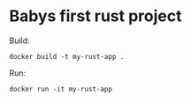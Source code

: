 # Babys first rust project

Build: 

```docker build -t my-rust-app . ```


Run: 

```docker run -it my-rust-app ```

